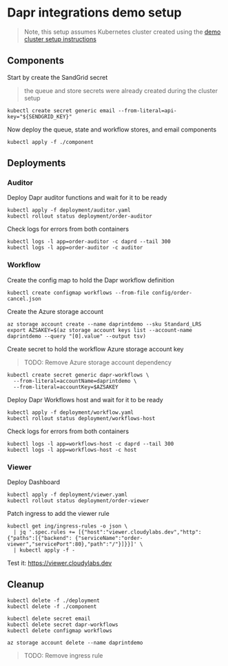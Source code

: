 # Dapr integrations demo setup

> Note, this setup assumes Kubernetes cluster created using the [demo cluster setup instructions](../../setup/)

## Components 

Start by create the SandGrid secret

> the queue and store secrets were already created during the cluster setup

```shell
kubectl create secret generic email --from-literal=api-key="${SENDGRID_KEY}"
```

Now deploy the queue, state and workflow stores, and email components

```shell
kubectl apply -f ./component
```

## Deployments 

### Auditor 

Deploy Dapr auditor functions and wait for it to be ready 

```shell
kubectl apply -f deployment/auditor.yaml
kubectl rollout status deployment/order-auditor
```

Check logs for errors from both containers

```shell
kubectl logs -l app=order-auditor -c daprd --tail 300
kubectl logs -l app=order-auditor -c auditor
```

### Workflow 

Create the config map to hold the Dapr workflow definition

```shell
kubectl create configmap workflows --from-file config/order-cancel.json
```

Create the Azure storage account 

```shell
az storage account create --name daprintdemo --sku Standard_LRS
export AZSAKEY=$(az storage account keys list --account-name daprintdemo --query "[0].value" --output tsv)
```

Create secret to hold the workflow Azure storage account key

> TODO: Remove Azure storage account  dependency 

```shell
kubectl create secret generic dapr-workflows \
  --from-literal=accountName=daprintdemo \
  --from-literal=accountKey=$AZSAKEY
```

Deploy Dapr Workflows host and wait for it to be ready

```shell
kubectl apply -f deployment/workflow.yaml
kubectl rollout status deployment/workflows-host
```

Check logs for errors from both containers

```shell
kubectl logs -l app=workflows-host -c daprd --tail 300
kubectl logs -l app=workflows-host -c host
```

### Viewer

Deploy Dashboard 

```shell
kubectl apply -f deployment/viewer.yaml
kubectl rollout status deployment/order-viewer
```

Patch ingress to add the viewer rule

```shell
kubectl get ing/ingress-rules -o json \
  | jq '.spec.rules += [{"host":"viewer.cloudylabs.dev","http":{"paths":[{"backend": {"serviceName":"order-viewer","servicePort":80},"path":"/"}]}}]' \
  | kubectl apply -f -
```

Test it: https://viewer.cloudylabs.dev

## Cleanup 


```shell
kubectl delete -f ./deployment
kubectl delete -f ./component

kubectl delete secret email
kubectl delete secret dapr-workflows
kubectl delete configmap workflows

az storage account delete --name daprintdemo
```

> TODO: Remove ingress rule 


